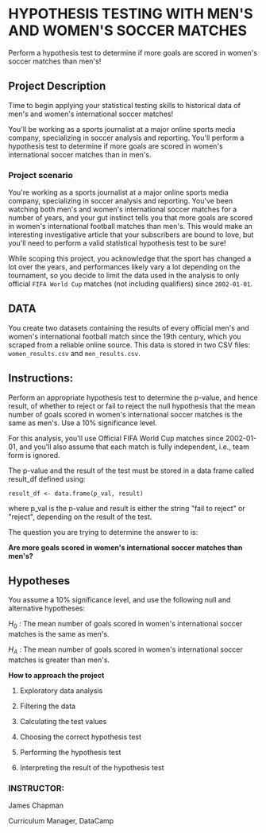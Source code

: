 # HYPOTHESIS TESTING WITH MEN'S AND WOMEN'S SOCCER MATCHES

Perform a hypothesis test to determine if more goals are scored in women's soccer matches than men's!


## Project Description
Time to begin applying your statistical testing skills to historical data of men's and women's international soccer matches!

You'll be working as a sports journalist at a major online sports media company, specializing in soccer analysis and reporting. You'll perform a hypothesis test to determine if more goals are scored in women's international soccer matches than in men's.

### Project scenario
You're working as a sports journalist at a major online sports media company, specializing in soccer analysis and reporting. You've been watching both men's and women's international soccer matches for a number of years, and your gut instinct tells you that more goals are scored in women's international football matches than men's. This would make an interesting investigative article that your subscribers are bound to love, but you'll need to perform a valid statistical hypothesis test to be sure!

While scoping this project, you acknowledge that the sport has changed a lot over the years, and performances likely vary a lot depending on the tournament, so you decide to limit the data used in the analysis to only official `FIFA World Cup` matches (not including qualifiers) since `2002-01-01`.

## DATA
You create two datasets containing the results of every official men's and women's international football match since the 19th century, which you scraped from a reliable online source. This data is stored in two CSV files: `women_results.csv` and `men_results.csv`.

## Instructions:
Perform an appropriate hypothesis test to determine the p-value, and hence result, of whether to reject or fail to reject the null hypothesis that the mean number of goals scored in women's international soccer matches is the same as men's. Use a 10% significance level.

For this analysis, you'll use Official FIFA World Cup matches since 2002-01-01, and you'll also assume that each match is fully independent, i.e., team form is ignored.

The p-value and the result of the test must be stored in a data frame called result_df defined using:

`result_df <- data.frame(p_val, result)`

where p_val is the p-value and result is either the string "fail to reject" or "reject", depending on the result of the test.


The question you are trying to determine the answer to is:

**Are more goals scored in women's international soccer matches than men's?**

## Hypotheses
You assume a 10% significance level, and use the following null and alternative hypotheses:

$H_0$ : The mean number of goals scored in women's international soccer matches is the same as men's.

$H_A$ : The mean number of goals scored in women's international soccer matches is greater than men's.


**How to approach the project**
1. Exploratory data analysis

2. Filtering the data

3. Calculating the test values

4. Choosing the correct hypothesis test

5. Performing the hypothesis test

6. Interpreting the result of the hypothesis test


### INSTRUCTOR:
James Chapman

Curriculum Manager, DataCamp
